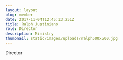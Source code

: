 ```yaml
---
layout: layout
blog: member
date: 2017-11-04T12:45:13.251Z
title: Ralph Justiniano
role: Director
description: Ministry
thumbnail: static/images/uploads/ralph500x500.jpg
---
```

Director

